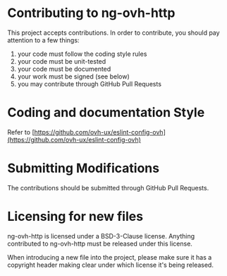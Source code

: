 # Contributing to ng-ovh-http

This project accepts contributions. In order to contribute, you should
pay attention to a few things:

1. your code must follow the coding style rules
2. your code must be unit-tested
3. your code must be documented
4. your work must be signed (see below)
5. you may contribute through GitHub Pull Requests

# Coding and documentation Style

Refer to [https://github.com/ovh-ux/eslint-config-ovh](https://github.com/ovh-ux/eslint-config-ovh)

# Submitting Modifications

The contributions should be submitted through GitHub Pull Requests.

# Licensing for new files

ng-ovh-http is licensed under a BSD-3-Clause license. Anything
contributed to ng-ovh-http must be released under this license.

When introducing a new file into the project, please make sure it has a
copyright header making clear under which license it's being released.
